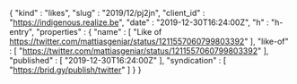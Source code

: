 {
  "kind" : "likes",
  "slug" : "2019/12/pj2jn",
  "client_id" : "https://indigenous.realize.be",
  "date" : "2019-12-30T16:24:00Z",
  "h" : "h-entry",
  "properties" : {
    "name" : [ "Like of https://twitter.com/mattiasgeniar/status/1211557060799803392" ],
    "like-of" : [ "https://twitter.com/mattiasgeniar/status/1211557060799803392" ],
    "published" : [ "2019-12-30T16:24:00Z" ],
    "syndication" : [ "https://brid.gy/publish/twitter" ]
  }
}
